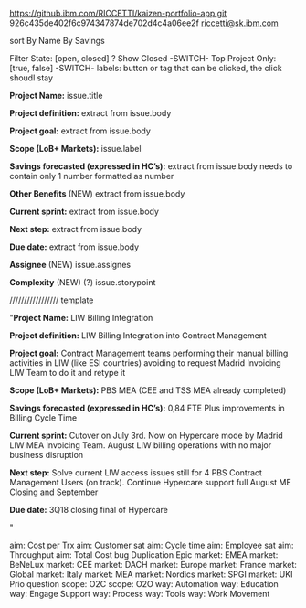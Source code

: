 https://github.ibm.com/RICCETTI/kaizen-portfolio-app.git
926c435de402f6c974347874de702d4c4a06ee2f
riccetti@sk.ibm.com

sort
By Name
By Savings

Filter
State: [open, closed] ? Show Closed -SWITCH-
Top Project Only: [true, false] -SWITCH-
labels: button or tag that can be clicked, the click shoudl stay

**Project Name:**
issue.title

**Project definition:**
extract from issue.body

**Project goal:**
extract from issue.body

**Scope (LoB+ Markets):**
issue.label

**Savings forecasted (expressed in HC’s):**
extract from issue.body
needs to contain only 1 number formatted as number

**Other Benefits** (NEW)
extract from issue.body

**Current sprint:**
extract from issue.body

**Next step:**
extract from issue.body

**Due date:**
extract from issue.body

**Assignee** (NEW)
issue.assignes

**Complexity** (NEW) (?)
issue.storypoint

/////////////////
template

"**Project Name:**
LIW Billing Integration

**Project definition:**
LIW Billing Integration into Contract Management

**Project goal:**
Contract Management teams performing their manual billing activities in LIW (like ESI countries) avoiding to request Madrid Invoicing LIW Team to do it and retype it

**Scope (LoB+ Markets):**
PBS MEA
(CEE and TSS MEA already completed)

**Savings forecasted (expressed in HC’s):**
0,84 FTE
Plus improvements in Billing Cycle Time

**Current sprint:**
Cutover on July 3rd. Now on Hypercare mode by Madrid LIW MEA Invoicing Team. August LIW billing operations with no major business disruption

**Next step:**
Solve current LIW access issues still for 4 PBS Contract Management Users (on track).
Continue Hypercare support full August ME Closing and September

**Due date:**
3Q18 closing final of Hypercare

"

aim: Cost per Trx
aim: Customer sat
aim: Cycle time
aim: Employee sat
aim: Throughput
aim: Total Cost
bug
Duplication
Epic
market: EMEA
market: BeNeLux
market: CEE
market: DACH
market: Europe
market: France
market: Global
market: Italy
market: MEA
market: Nordics
market: SPGI
market: UKI
Prio
question
scope: O2C
scope: O2O
way: Automation
way: Education
way: Engage Support
way: Process
way: Tools
way: Work Movement
